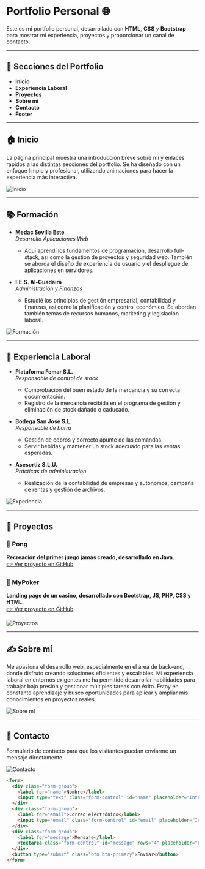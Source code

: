 # Portfolio Personal 🌐

Este es mi portfolio personal, desarrollado con **HTML**, **CSS** y **Bootstrap** para mostrar mi experiencia, proyectos y proporcionar un canal de contacto.

---

## 📄 Secciones del Portfolio  
- **Inicio**  
- **Experiencia Laboral**  
- **Proyectos**  
- **Sobre mí**  
- **Contacto**  
- **Footer**  

---

## 🏠 Inicio  
La página principal muestra una introducción breve sobre mí y enlaces rápidos a las distintas secciones del portfolio. Se ha diseñado con un enfoque limpio y profesional, utilizando animaciones para hacer la experiencia más interactiva.  

![Inicio](ImagenesReadme/1.png)

---

## 📚 Formación  

- **Medac Sevilla Este**  
  _Desarrollo Aplicaciones Web_  
  - Aquí aprendí los fundamentos de programación, desarrollo full-stack, así como la gestión de proyectos y seguridad web. También se aborda el diseño de experiencia de usuario y el despliegue de aplicaciones en servidores.  

- **I.E.S. Al-Guadaira**  
  _Administración y Finanzas_  
  - Estudié los principios de gestión empresarial, contabilidad y finanzas, así como la planificación y control económico. Se abordan también temas de recursos humanos, marketing y legislación laboral.  

![Formación](ImagenesReadme/2.png)

---

## 💼 Experiencia Laboral  

- **Plataforma Femar S.L.**  
  _Responsable de control de stock_  
  - Comprobación del buen estado de la mercancía y su correcta documentación.  
  - Registro de la mercancía recibida en el programa de gestión y eliminación de stock dañado o caducado.

- **Bodega San José S.L.**  
  _Responsable de barra_  
  - Gestión de cobros y correcto apunte de las comandas.  
  - Servir bebidas y mantener un stock adecuado para las ventas esperadas.

- **Asesortiz S.L.U.**  
  _Prácticas de administración_  
  - Realización de la contabilidad de empresas y autónomos, campaña de rentas y gestión de archivos.

![Experiencia](ImagenesReadme/3.png)

---

## 📂 Proyectos  

### 🔹 Pong  
**Recreación del primer juego jamás creado, desarrollado en Java.**  
[👉 Ver proyecto en GitHub](https://github.com/AntrisMedac/Pong.git)  

### 🔹 MyPoker  
**Landing page de un casino, desarrollado con Bootstrap, JS, PHP, CSS y HTML.**  
[👉 Ver proyecto en GitHub](https://github.com/AntrisMedac/Poker.git)  

![Proyectos](ImagenesReadme/4.png)

---

## ✍️ Sobre mí  
Me apasiona el desarrollo web, especialmente en el área de back-end, donde disfruto creando soluciones eficientes y escalables. Mi experiencia laboral en entornos exigentes me ha permitido desarrollar habilidades para trabajar bajo presión y gestionar múltiples tareas con éxito. Estoy en constante aprendizaje y busco oportunidades para aplicar y ampliar mis conocimientos en proyectos reales.  

![Sobre mí](ImagenesReadme/5.png)

---

## 📧 Contacto  
Formulario de contacto para que los visitantes puedan enviarme un mensaje directamente.

![Contacto](ImagenesReadme/6.png)

```html
<form>
  <div class="form-group">
    <label for="name">Nombre</label>
    <input type="text" class="form-control" id="name" placeholder="Introduce tu nombre" required>
  </div>
  <div class="form-group">
    <label for="email">Correo electrónico</label>
    <input type="email" class="form-control" id="email" placeholder="Introduce tu correo" required>
  </div>
  <div class="form-group">
    <label for="message">Mensaje</label>
    <textarea class="form-control" id="message" rows="4" placeholder="Escribe tu mensaje" required></textarea>
  </div>
  <button type="submit" class="btn btn-primary">Enviar</button>
</form>
